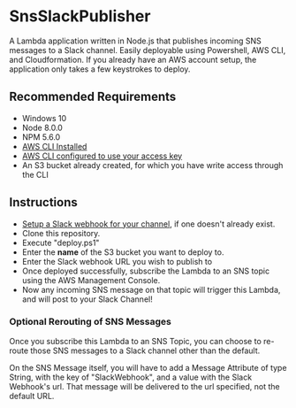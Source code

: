 # SnsSlackPublisher
A Lambda application written in Node.js that publishes incoming SNS messages to a Slack channel. Easily deployable using Powershell, AWS CLI, and Cloudformation. If you already have an AWS account setup, the application only takes a few keystrokes to deploy.

## Recommended Requirements 
* Windows 10
* Node 8.0.0
* NPM 5.6.0
* [AWS CLI Installed](https://docs.aws.amazon.com/cli/latest/userguide/installing.html)
* [AWS CLI configured to use your access key](https://docs.aws.amazon.com/cli/latest/userguide/cli-chap-getting-started.html)
* An S3 bucket already created, for which you have write access through the CLI

## Instructions
* [Setup a Slack webhook for your channel](https://savolabs.slack.com/apps/A0F7XDUAZ-incoming-webhooks), if one doesn't already exist.
* Clone this repository.
* Execute "deploy.ps1"
* Enter the **name** of the S3 bucket you want to deploy to.
* Enter the Slack webhook URL you wish to publish to
* Once deployed successfully, subscribe the Lambda to an SNS topic using the AWS Management Console. 
* Now any incoming SNS message on that topic will trigger this Lambda, and will post to your Slack Channel!

### Optional Rerouting of SNS Messages
Once you subscribe this Lambda to an SNS Topic, you can choose to re-route those SNS messages to a Slack channel other than the default.

On the SNS Message itself, you will have to add a Message Attribute of type String, with the key of "SlackWebhook", and a value with the Slack Webhook's url. That message will be delivered to the url specified, not the default URL.
